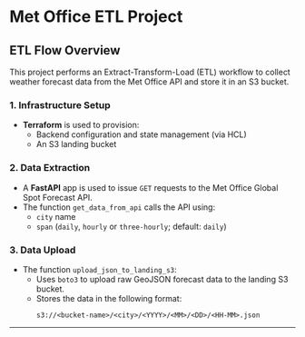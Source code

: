
# Met Office ETL Project

## ETL Flow Overview

This project performs an Extract-Transform-Load (ETL) workflow to collect weather forecast data from the Met Office API and store it in an S3 bucket.

### 1. Infrastructure Setup

- **Terraform** is used to provision:
  - Backend configuration and state management (via HCL)
  - An S3 landing bucket

### 2. Data Extraction

- A **FastAPI** app is used to issue `GET` requests to the Met Office Global Spot Forecast API.
- The function `get_data_from_api` calls the API using:
  - `city` name
  - `span` (`daily`, `hourly` or `three-hourly`; default: `daily`)

### 3. Data Upload

- The function `upload_json_to_landing_s3`:
  - Uses `boto3` to upload raw GeoJSON forecast data to the landing S3 bucket.
  - Stores the data in the following format:
    ```
    s3://<bucket-name>/<city>/<YYYY>/<MM>/<DD>/<HH-MM>.json
    ```

---
